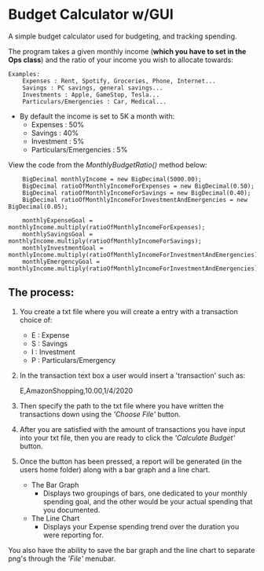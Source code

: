 # Budget Calculator w/GUI

A simple budget calculator used for budgeting, and tracking spending.

The program takes a given monthly income (**which you have to set in the Ops class**) and the ratio of your income you wish to allocate towards: 

    Examples:
        Expenses : Rent, Spotify, Groceries, Phone, Internet...
        Savings : PC savings, general savings...
        Investments : Apple, GameStop, Tesla...
        Particulars/Emergencies : Car, Medical...

* By default the income is set to 5K a month with:
    * Expenses : 50%
    * Savings : 40%
    * Investment : 5%
    * Particulars/Emergencies : 5%


View the code from the _MonthlyBudgetRatio()_ method below:

   		BigDecimal monthlyIncome = new BigDecimal(5000.00);
		BigDecimal ratioOfMonthlyIncomeForExpenses = new BigDecimal(0.50);
		BigDecimal ratioOfMonthlyIncomeForSavings = new BigDecimal(0.40);
		BigDecimal ratioOfMonthlyIncomeForInvestmentAndEmergencies = new BigDecimal(0.05);
		
		monthlyExpenseGoal = monthlyIncome.multiply(ratioOfMonthlyIncomeForExpenses);
		monthlySavingsGoal = monthlyIncome.multiply(ratioOfMonthlyIncomeForSavings);
		monthlyInvestmentGoal = monthlyIncome.multiply(ratioOfMonthlyIncomeForInvestmentAndEmergencies);
		monthlyEmergencyGoal = monthlyIncome.multiply(ratioOfMonthlyIncomeForInvestmentAndEmergencies);

## The process:
1. You create a txt file where you will create a entry with a transaction choice of:
    * E : Expense
    * S : Savings
    * I : Investment
    * P : Particulars/Emergency

2. In the transaction text box a user would insert a 'transaction' such as:
   
    E,AmazonShopping,10.00,1/4/2020
   

3. Then specify the path to the txt file where you have written the transactions down using the _'Choose File'_ button.

4. After you are satisfied with the amount of transactions you have input into your txt file, then you are ready to click the _'Calculate Budget'_ button.
   
5. Once the button has been pressed, a report will be generated (in the users home folder) along with a bar graph and a line chart.

    * The Bar Graph
        * Displays two groupings of bars, one dedicated to your monthly spending goal, and the other would be your actual spending that you documented.
    * The Line Chart
        * Displays your Expense spending trend over the duration you were reporting for.
        
You also have the ability to save the bar graph and the line chart to separate png's through the _'File'_ menubar.



